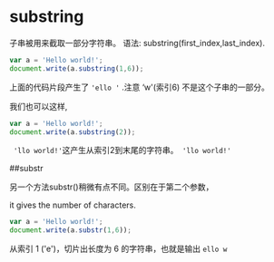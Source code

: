 # substring

子串被用来截取一部分字符串。
语法:  substring(first_index,last_index). 

```js
var a = 'Hello world!';
document.write(a.substring(1,6));
```

上面的代码片段产生了 ```'ello '``` .注意 ‘w'(索引6) 不是这个子串的一部分。

我们也可以这样,
```js
var a = 'Hello world!';
document.write(a.substring(2));
```

 ``` 'llo world!'```这产生从索引2到末尾的字符串。``` 'llo world!'```

##substr

另一个方法substr()稍微有点不同。区别在于第二个参数，

it gives the number of characters.
```js
var a = 'Hello world!';
document.write(a.substr(1,6));
```

从索引 1 ('e')，切片出长度为 6 的字符串，也就是输出 ```ello w```
